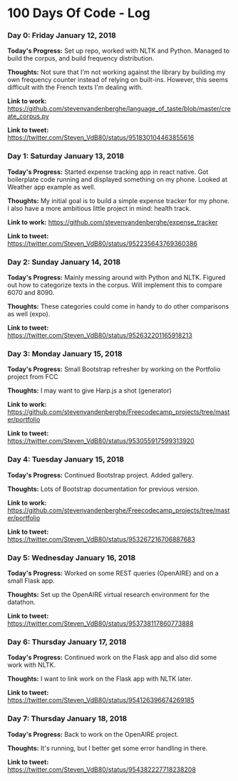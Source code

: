 # 100 Days Of Code - Log

### Day 0: Friday January 12, 2018

**Today's Progress:** Set up repo, worked with NLTK and Python. Managed to build the corpus, and build frequency distribution.

**Thoughts:** Not sure that I'm not working against the library by building my own frequency counter instead of relying on
built-ins. However, this seems difficult with the French texts I'm dealing with. 

**Link to work:** https://github.com/stevenvandenberghe/language_of_taste/blob/master/create_corpus.py

**Link to tweet:** https://twitter.com/Steven_VdB80/status/951830104463855616

### Day 1: Saturday January 13, 2018

**Today's Progress:** Started expense tracking app in react native. Got boilerplate code running and displayed something on my phone.
Looked at Weather app example as well.

**Thoughts:** My initial goal is to build a simple expense tracker for my phone. I also have a more ambitious little project in mind:
health track.

**Link to work:** https://github.com/stevenvandenberghe/expense_tracker

**Link to tweet:** https://twitter.com/Steven_VdB80/status/952235643769360386

### Day 2: Sunday January 14, 2018

**Today's Progress:** Mainly messing around with Python and NLTK. Figured out how to categorize texts in the corpus. Will implement this
to compare 6070 and 8090.

**Thoughts:** These categories could come in handy to do other comparisons as well (expo).

**Link to tweet:** https://twitter.com/Steven_VdB80/status/952632201165918213

### Day 3: Monday January 15, 2018

**Today's Progress:** Small Bootstrap refresher by working on the Portfolio project from FCC

**Thoughts:** I may want to give Harp.js a shot (generator)

**Link to work:** https://github.com/stevenvandenberghe/Freecodecamp_projects/tree/master/portfolio

**Link to tweet:** https://twitter.com/Steven_VdB80/status/953055917599313920

### Day 4: Tuesday January 15, 2018

**Today's Progress:** Continued Bootstrap project. Added gallery.

**Thoughts:** Lots of Bootstrap documentation for previous version.

**Link to work:** https://github.com/stevenvandenberghe/Freecodecamp_projects/tree/master/portfolio

**Link to tweet:** https://twitter.com/Steven_VdB80/status/953267216706887683

### Day 5: Wednesday January 16, 2018

**Today's Progress:** Worked on some REST queries (OpenAIRE) and on a small Flask app.

**Thoughts:** Set up the OpenAIRE virtual research environment for the datathon.

**Link to tweet:** https://twitter.com/Steven_VdB80/status/953738117860773888

### Day 6: Thursday January 17, 2018

**Today's Progress:** Continued work on the Flask app and also did some work with NLTK.

**Thoughts:** I want to link work on the Flask app with NLTK later.

**Link to tweet:** https://twitter.com/Steven_VdB80/status/954126396674269185


### Day 7: Thursday January 18, 2018

**Today's Progress:** Back to work on the OpenAIRE project.

**Thoughts:** It's running, but I better get some error handling in there.

**Link to tweet:** https://twitter.com/Steven_VdB80/status/954382227718238208